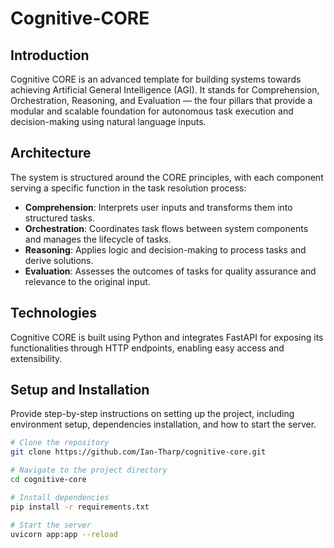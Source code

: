 # Cognitive-CORE

## Introduction
Cognitive CORE is an advanced template for building systems towards achieving Artificial General Intelligence (AGI). It stands for Comprehension, Orchestration, Reasoning, and Evaluation — the four pillars that provide a modular and scalable foundation for autonomous task execution and decision-making using natural language inputs.

## Architecture
The system is structured around the CORE principles, with each component serving a specific function in the task resolution process:

- **Comprehension**: Interprets user inputs and transforms them into structured tasks.
- **Orchestration**: Coordinates task flows between system components and manages the lifecycle of tasks.
- **Reasoning**: Applies logic and decision-making to process tasks and derive solutions.
- **Evaluation**: Assesses the outcomes of tasks for quality assurance and relevance to the original input.

## Technologies
Cognitive CORE is built using Python and integrates FastAPI for exposing its functionalities through HTTP endpoints, enabling easy access and extensibility.

## Setup and Installation
Provide step-by-step instructions on setting up the project, including environment setup, dependencies installation, and how to start the server.

```bash
# Clone the repository
git clone https://github.com/Ian-Tharp/cognitive-core.git

# Navigate to the project directory
cd cognitive-core

# Install dependencies
pip install -r requirements.txt

# Start the server
uvicorn app:app --reload
